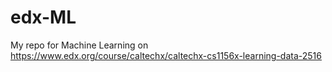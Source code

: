 edx-ML
======

My repo for Machine Learning on https://www.edx.org/course/caltechx/caltechx-cs1156x-learning-data-2516
